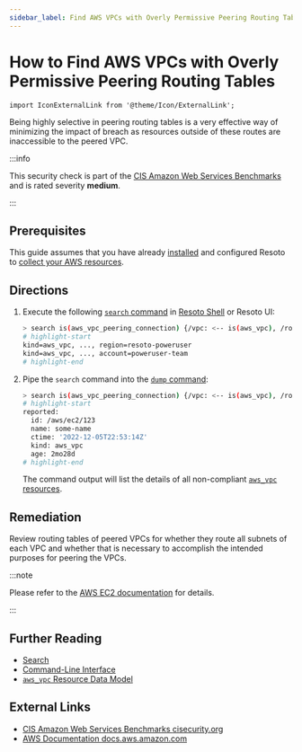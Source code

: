 ```yaml
---
sidebar_label: Find AWS VPCs with Overly Permissive Peering Routing Tables
---
```


# How to Find AWS VPCs with Overly Permissive Peering Routing Tables

```mdx-code-block
import IconExternalLink from '@theme/Icon/ExternalLink';
```

Being highly selective in peering routing tables is a very effective way of minimizing the impact of breach as resources outside of these routes are inaccessible to the peered VPC.

:::info

This security check is part of the [CIS Amazon Web Services Benchmarks](https://cisecurity.org/benchmark/amazon_web_services) and is rated severity **medium**.

:::

## Prerequisites

This guide assumes that you have already [installed](../../../getting-started/install-resoto/index.md) and configured Resoto to [collect your AWS resources](../../../how-to-guides/data-sources/collect-aws-resource-data.md).

## Directions

1. Execute the following [`search` command](../../../reference/cli/search-commands/search.md) in [Resoto Shell](../../../reference/components/shell.md) or Resoto UI:

   ```bash
   > search is(aws_vpc_peering_connection) {/vpc: <-- is(aws_vpc), /route_tables[]: <-- is(aws_vpc) --> is(aws_ec2_route_table)} | jq --no-rewrite 'if [.route_tables[]?.reported.route_table_routes[]? | select(.origin!="CreateRouteTable") | (.destination_cidr_block=="0.0.0.0/0") or (.destination_cidr_block==.reported.connection_accepter_vpc_info.cidr_block) or (.destination_cidr_block==.reported.connection_requester_vpc_info.cidr_block)] | any then [.vpc] else [] end' | flatten
   # highlight-start
   ​kind=aws_vpc, ..., region=resoto-poweruser
   ​kind=aws_vpc, ..., account=poweruser-team
   # highlight-end
   ```

2. Pipe the `search` command into the [`dump` command](../../../reference/cli/format-commands/dump.md):

   ```bash
   > search is(aws_vpc_peering_connection) {/vpc: <-- is(aws_vpc), /route_tables[]: <-- is(aws_vpc) --> is(aws_ec2_route_table)} | jq --no-rewrite 'if [.route_tables[]?.reported.route_table_routes[]? | select(.origin!="CreateRouteTable") | (.destination_cidr_block=="0.0.0.0/0") or (.destination_cidr_block==.reported.connection_accepter_vpc_info.cidr_block) or (.destination_cidr_block==.reported.connection_requester_vpc_info.cidr_block)] | any then [.vpc] else [] end' | flatten | dump
   # highlight-start
   ​reported:
   ​  id: /aws/ec2/123
   ​  name: some-name
   ​  ctime: '2022-12-05T22:53:14Z'
   ​  kind: aws_vpc
   ​  age: 2mo28d
   # highlight-end
   ```

   The command output will list the details of all non-compliant [`aws_vpc` resources](../../../reference/data-models/aws/index.md#aws_vpc).

## Remediation

Review routing tables of peered VPCs for whether they route all subnets of each VPC and whether that is necessary to accomplish the intended purposes for peering the VPCs.

:::note

Please refer to the [AWS EC2 documentation](https://docs.aws.amazon.com/vpc/latest/peering/peering-configurations-partial-access.html) for details.

:::

## Further Reading

- [Search](../../../reference/search/index.md)
- [Command-Line Interface](../../../reference/cli/index.md)
- [`aws_vpc` Resource Data Model](../../../reference/data-models/aws/index.md#aws_vpc)

## External Links

- [CIS Amazon Web Services Benchmarks <span class="badge badge--secondary" aria-hidden="true">cisecurity.org <IconExternalLink width="10" height="10" /></span>](https://cisecurity.org/benchmark/amazon_web_services)
- [AWS Documentation <span class="badge badge--secondary" aria-hidden="true">docs.aws.amazon.com <IconExternalLink width="10" height="10" /></span>](https://docs.aws.amazon.com/vpc/latest/peering/peering-configurations-partial-access.html)
